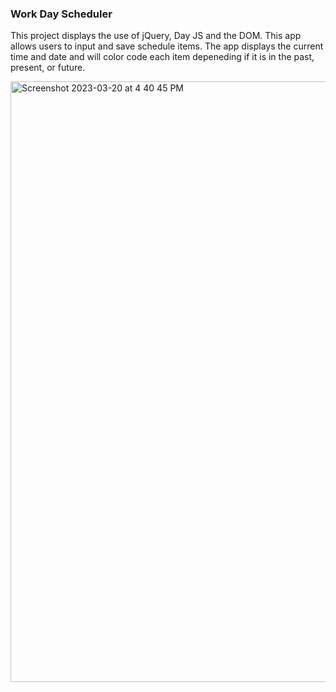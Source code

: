 ### Work Day Scheduler 

This project displays the use of jQuery, Day JS and the DOM. This app allows users to input and save schedule items. The app displays the current time and date and will color code each item depeneding if it is in the past, present, or future.  



<img width="961" alt="Screenshot 2023-03-20 at 4 40 45 PM" src="https://user-images.githubusercontent.com/108595129/226489192-406da0d7-0681-4331-8787-7221f54344e2.png">
